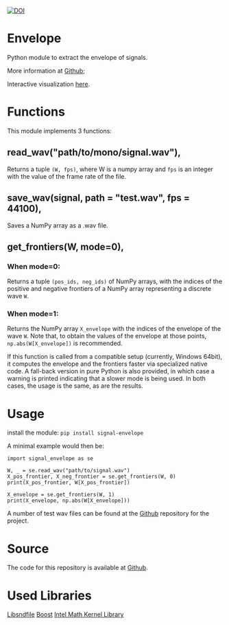 [![DOI](https://zenodo.org/badge/297107471.svg)](https://zenodo.org/badge/latestdoi/297107471)

# Envelope

Python module to extract the envelope of signals.

More information at [Github](https://github.com/tesserato/envelope);

Interactive visualization [here](https://envelope.netlify.app/).

# Functions

This module implements 3 functions:

## **read_wav("path/to/mono/signal.wav")**,

Returns a tuple `(W, fps)`, where W is a numpy array and `fps` is an integer with the value of the frame rate of the
file.

## **save_wav(signal, path = "test.wav", fps = 44100)**,

Saves a NumPy array as a .wav file.

## **get_frontiers(W, mode=0)**,

### When mode=0:

Returns a tuple `(pos_ids, neg_ids)` of NumPy arrays, with the indices of the positive and negative frontiers of a NumPy
array representing a discrete wave `W`.

### When mode=1:

Returns the NumPy array `X_envelope` with the indices of the envelope of the wave `W`. Note that, to obtain the values
of the envelope at those points, `np.abs(W[X_envelope])` is recommended.

If this function is called from a compatible setup (currently, Windows 64bit), it computes the envelope and the
frontiers faster via specialized native code. A fall-back version in pure Python is also provided, in which case a
warning is printed indicating that a slower mode is being used. In both cases, the usage is the same, as are the
results.

# Usage

install the module: `pip install signal-envelope`

A minimal example would then be:

    import signal_envelope as se

    W, _ = se.read_wav("path/to/signal.wav")
    X_pos_frontier, X_neg_frontier = se.get_frontiers(W, 0)
    print(X_pos_frontier, W[X_pos_frontier])

    X_envelope = se.get_frontiers(W, 1)
    print(X_envelope, np.abs(W[X_envelope]))

A number of test wav files can be found at the [Github](https://github.com/tesserato/envelope) repository for the
project.

# Source

The code for this repository is available at [Github](https://github.com/tesserato/envelope).

# Used Libraries

[Libsndfile](http://www.mega-nerd.com/libsndfile/)
[Boost](https://www.boost.org/)
[Intel Math Kernel Library](https://software.intel.com/content/www/us/en/develop/tools/oneapi/components/onemkl.html#gs.9syxj0)